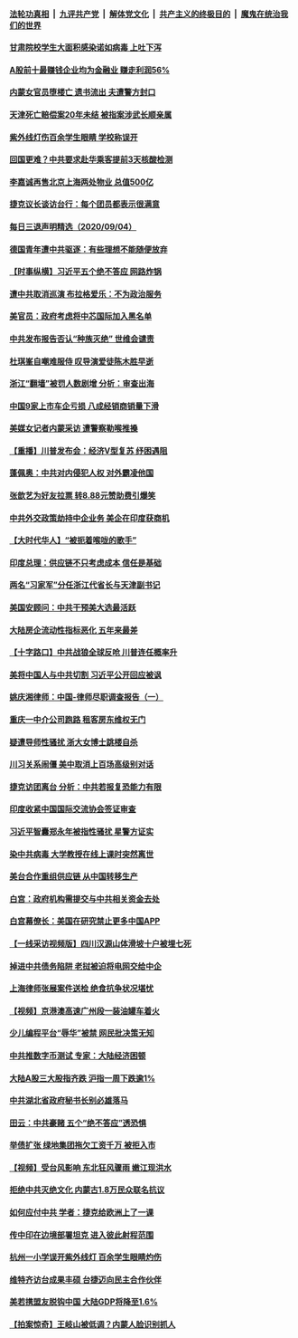 ####  [法轮功真相](../../../../basic/blob/master/README.md?t=09052031) &nbsp;|&nbsp; [九评共产党](../../../../9ping.md/blob/master/README.md?t=09052031) &nbsp;|&nbsp; [解体党文化](../../../../jtdwh.md/blob/master/README.md?t=09052031)  &nbsp;|&nbsp; [共产主义的终极目的](../../../../gczydzjmd.md/blob/master/README.md?t=09052031) &nbsp;|&nbsp; [魔鬼在统治我们的世界](../../../../mgztzwmdsj.md/blob/master/README.md?t=09052031) 

#### [甘肃院校学生大面积感染诺如病毒 上吐下泻](../pages/nsc413/n12382685.md?t=09052031) 

#### [A股前十最赚钱企业均为金融业 赚走利润56%](../pages/nsc413/n12382254.md?t=09052031) 

#### [内蒙女官员堕楼亡 遗书流出 夫遭警方封口](../pages/nsc413/n12382568.md?t=09052031) 

#### [天津死亡赔偿案20年未结 被指案涉武长顺亲属](../pages/nsc413/n12382449.md?t=09052031) 

#### [紫外线灯伤百余学生眼睛 学校称误开](../pages/nsc413/n12382500.md?t=09052031) 

#### [回国更难？中共要求赴华乘客提前3天核酸检测](../pages/nsc413/n12382356.md?t=09052031) 

#### [李嘉诚再售北京上海两处物业 总值500亿](../pages/nsc413/n12381914.md?t=09052031) 

#### [捷克议长谈访台行：每个团员都表示很满意](../pages/nsc413/n12382255.md?t=09052031) 


#### [每日三退声明精选（2020/09/04）](../pages/nsc413/n12382224.md?t=09052031) 

#### [德国青年遭中共驱逐：有些理想不能随便放弃](../pages/nsc413/n12382054.md?t=09052031) 

#### [【时事纵横】习近平五个绝不答应 网路炸锅](../pages/nsc413/n12381285.md?t=09052031) 

#### [遭中共取消巡演 布拉格爱乐：不为政治服务](../pages/nsc413/n12381922.md?t=09052031) 

#### [美官员：政府考虑将中芯国际加入黑名单](../pages/nsc413/n12381796.md?t=09052031) 

#### [中共发布报告否认“种族灭绝” 世维会谴责](../pages/nsc413/n12381742.md?t=09052031) 

#### [杜琪峯自嘲难服侍 叹导演爱徒陈木胜早逝](../pages/nsc413/n12381728.md?t=09052031) 

#### [浙江“翻墙”被罚人数剧增 分析：审查出海](../pages/nsc413/n12381691.md?t=09052031) 

#### [中国9家上市车企亏损 八成经销商销量下滑](../pages/nsc413/n12381495.md?t=09052031) 

#### [美媒女记者内蒙采访 遭警察勒喉推搡](../pages/nsc413/n12381567.md?t=09052031) 

#### [【重播】川普发布会：经济V型复苏 纾困遇阻](../pages/nsc413/n12381260.md?t=09052031) 

#### [蓬佩奥：中共对内侵犯人权 对外霸凌他国](../pages/nsc413/n12381314.md?t=09052031) 

#### [张歆艺为好友拉票 转8.88元赞助费引爆笑](../pages/nsc413/n12381421.md?t=09052031) 

#### [中共外交政策劫持中企业务 美企在印度获商机](../pages/nsc413/n12381240.md?t=09052031) 

#### [【大时代华人】“被扼着喉咙的歌手”](../pages/nsc413/n12380983.md?t=09052031) 

#### [印度总理：供应链不只考虑成本 信任是基础](../pages/nsc413/n12381378.md?t=09052031) 

#### [两名“习家军”分任浙江代省长与天津副书记](../pages/nsc413/n12381330.md?t=09052031) 

#### [美国安顾问：中共干预美大选最活跃](../pages/nsc413/n12381364.md?t=09052031) 

#### [大陆房企流动性指标恶化 五年来最差](../pages/nsc413/n12381165.md?t=09052031) 

#### [【十字路口】中共战狼全球反呛 川普连任概率升](../pages/nsc413/n12380890.md?t=09052031) 

#### [美将中国人与中共切割 习近平公开回应被讽](../pages/nsc413/n12381054.md?t=09052031) 

#### [姚庆湘律师：中国-律师尽职调查报告（一）](../pages/nsc413/n12378676.md?t=09052031) 

#### [重庆一中介公司跑路 租客房东维权无门](../pages/nsc413/n12381130.md?t=09052031) 

#### [疑遭导师性骚扰  浙大女博士跳楼自杀](../pages/nsc413/n12381031.md?t=09052031) 

#### [川习关系闹僵 美中取消上百场高级别对话](../pages/nsc413/n12381137.md?t=09052031) 

#### [捷克访团离台 分析：中共若报复恐能力有限](../pages/nsc413/n12380987.md?t=09052031) 

#### [印度收紧中国国际交流协会签证审查](../pages/nsc413/n12380860.md?t=09052031) 

#### [习近平智囊郑永年被指性骚扰 星警方证实](../pages/nsc413/n12381038.md?t=09052031) 

#### [染中共病毒 大学教授在线上课时突然离世](../pages/nsc413/n12380903.md?t=09052031) 

#### [美台合作重组供应链 从中国转移生产](../pages/nsc413/n12380855.md?t=09052031) 

#### [白宫：政府机构需提交与中共相关资金去处](../pages/nsc413/n12380607.md?t=09052031) 

#### [白宫幕僚长：美国在研究禁止更多中国APP](../pages/nsc413/n12380947.md?t=09052031) 

#### [【一线采访视频版】四川汉源山体滑坡十户被埋七死](../pages/nsc413/n12380543.md?t=09052031) 

#### [掉进中共债务陷阱 老挝被迫将电网交给中企](../pages/nsc413/n12380753.md?t=09052031) 

#### [上海律师张展案件送检 绝食抗争状况堪忧](../pages/nsc413/n12380220.md?t=09052031) 

#### [【视频】京港澳高速广州段一装油罐车着火](../pages/nsc413/n12380454.md?t=09052031) 

#### [少儿编程平台“辱华”被禁 网民批决策无知](../pages/nsc413/n12380177.md?t=09052031) 

#### [中共推数字币测试 专家：大陆经济困顿](../pages/nsc413/n12380157.md?t=09052031) 

#### [大陆A股三大股指齐跌 沪指一周下跌逾1%](../pages/nsc413/n12380235.md?t=09052031) 

#### [中共湖北省政府秘书长别必雄落马](../pages/nsc413/n12380316.md?t=09052031) 


#### [田云：中共豪赌 五个“绝不答应”透恐惧](../pages/nsc413/n12379161.md?t=09052031) 

#### [举债扩张 绿地集团拖欠工资千万 被拒入市](../pages/nsc413/n12379731.md?t=09052031) 

#### [【视频】受台风影响 东北狂风骤雨 嫩江现洪水](../pages/nsc413/n12379899.md?t=09052031) 

#### [拒绝中共灭绝文化 内蒙古1.8万民众联名抗议](../pages/nsc413/n12380003.md?t=09052031) 

#### [如何应付中共 学者：捷克给欧洲上了一课](../pages/nsc413/n12379419.md?t=09052031) 

#### [传中印在边境部署坦克 进入彼此射程范围](../pages/nsc413/n12379569.md?t=09052031) 

#### [杭州一小学误开紫外线灯 百余学生眼睛灼伤](../pages/nsc413/n12379697.md?t=09052031) 

#### [维特齐访台成果丰硕 台捷迈向民主合作伙伴](../pages/nsc413/n12379485.md?t=09052031) 

#### [美若携盟友脱钩中国 大陆GDP将降至1.6%](../pages/nsc413/n12379121.md?t=09052031) 

#### [【拍案惊奇】王岐山被低调？内蒙人脸识别抓人](../pages/nsc413/n12379422.md?t=09052031) 

